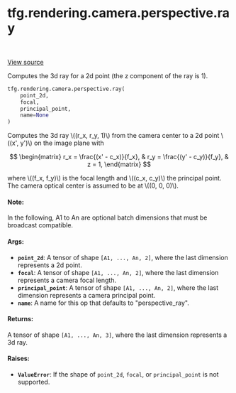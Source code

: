 <div itemscope itemtype="http://developers.google.com/ReferenceObject">
<meta itemprop="name" content="tfg.rendering.camera.perspective.ray" />
<meta itemprop="path" content="Stable" />
</div>

# tfg.rendering.camera.perspective.ray

<table class="tfo-notebook-buttons tfo-api" align="left">
</table>

<a target="_blank" href="https://github.com/tensorflow/graphics/blob/master/tensorflow_graphics/rendering/camera/perspective.py">View
source</a>

Computes the 3d ray for a 2d point (the z component of the ray is 1).

``` python
tfg.rendering.camera.perspective.ray(
    point_2d,
    focal,
    principal_point,
    name=None
)
```



<!-- Placeholder for "Used in" -->

Computes the 3d ray \\((r_x, r_y, 1)\\) from the camera center to a 2d point
\\((x', y')\\) on the image plane with

$$
\begin{matrix}
r_x = \frac{(x' - c_x)}{f_x}, & r_y = \frac{(y' - c_y)}{f_y}, & z = 1,
\end{matrix}
$$

where \\((f_x, f_y)\\) is the focal length and \\((c_x, c_y)\\) the principal
point. The camera optical center is assumed to be at \\((0, 0, 0)\\).

#### Note:

In the following, A1 to An are optional batch dimensions that must be
broadcast compatible.

#### Args:

* <b>`point_2d`</b>: A tensor of shape `[A1, ..., An, 2]`, where the last dimension
  represents a 2d point.
* <b>`focal`</b>: A tensor of shape `[A1, ..., An, 2]`, where the last dimension
  represents a camera focal length.
* <b>`principal_point`</b>: A tensor of shape `[A1, ..., An, 2]`, where the last
  dimension represents a camera principal point.
* <b>`name`</b>: A name for this op that defaults to "perspective_ray".


#### Returns:

A tensor of shape `[A1, ..., An, 3]`, where the last dimension represents
a 3d ray.

#### Raises:

* <b>`ValueError`</b>: If the shape of `point_2d`, `focal`, or `principal_point` is not
supported.